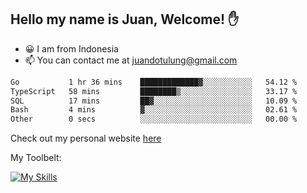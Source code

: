 ## Hello my name is Juan, Welcome! ✋

- 😀 I am from Indonesia
- 📫 You can contact me at juandotulung@gmail.com

<!--START_SECTION:waka-->

```txt
Go           1 hr 36 mins    █████████████▓░░░░░░░░░░░   54.12 %
TypeScript   58 mins         ████████▒░░░░░░░░░░░░░░░░   33.17 %
SQL          17 mins         ██▓░░░░░░░░░░░░░░░░░░░░░░   10.09 %
Bash         4 mins          ▓░░░░░░░░░░░░░░░░░░░░░░░░   02.61 %
Other        0 secs          ░░░░░░░░░░░░░░░░░░░░░░░░░   00.00 %
```

<!--END_SECTION:waka-->

Check out my personal website [here](https://juanchristian.com)

My Toolbelt:

[![My Skills](https://skillicons.dev/icons?i=go,js,ts,nodejs,react,nextjs,python,php,laravel,aws,bash,linux,postgres,mysql,redis,mongodb,docker)](https://skillicons.dev)

